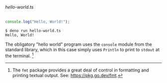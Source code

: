 ###### hello-world.ts
```ts
console.log("Hello, World!");
```

```
$ deno run hello-world.ts
Hello, World!
```

The obligatory "hello world" program uses the `console` module from the standard library, which in this case simply uses `Println` to print to `stdout` at the terminal. [^1]

[^1]:  The `fmt` package provides a great deal of control in formatting and printing textual output. See: https://pkg.go.dev/fmt.

